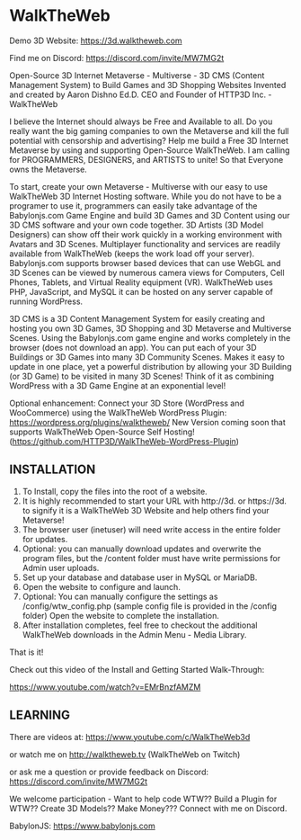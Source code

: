 # WalkTheWeb
Demo 3D Website: https://3d.walktheweb.com

Find me on Discord: https://discord.com/invite/MW7MG2t

Open-Source 3D Internet Metaverse - Multiverse - 3D CMS (Content Management System) to Build Games and 3D Shopping Websites
Invented and created by Aaron Dishno Ed.D. CEO and Founder of HTTP3D Inc. - WalkTheWeb

I believe the Internet should always be Free and Available to all. Do you really want the big gaming companies to own the Metaverse and kill the full potential with censorship and advertising? Help me build a Free 3D Internet Metaverse by using and supporting Open-Source WalkTheWeb. I am calling for PROGRAMMERS, DESIGNERS, and ARTISTS to unite! So that Everyone owns the Metaverse.

To start, create your own Metaverse - Multiverse with our easy to use WalkTheWeb 3D Internet Hosting software. While you do not have to be a programer to use it, programmers can easily take advantage of the Babylonjs.com Game Engine and build 3D Games and 3D Content using our 3D CMS software and your own code together. 3D Artists (3D Model Designers) can show off their work quickly in a working environment with Avatars and 3D Scenes.  Multiplayer functionality and services are readily available from WalkTheWeb (keeps the work load off your server). Babylonjs.com supports browser based devices that can use WebGL and 3D Scenes can be viewed by numerous camera views for Computers, Cell Phones, Tablets, and Virtual Reality equipment (VR). WalkTheWeb uses PHP, JavaScript, and MySQL it can be hosted on any server capable of running WordPress.

3D CMS is a 3D Content Management System for easily creating and hosting you own 3D Games, 3D Shopping and 3D Metaverse and Multiverse Scenes. Using the Babylonjs.com game engine and works completely in the browser (does not download an app). You can put each of your 3D Buildings or 3D Games into many 3D Community Scenes. Makes it easy to update in one place, yet a powerful distribution by allowing your 3D Building (or 3D Game) to be visited in many 3D Scenes! Think of it as combining WordPress with a 3D Game Engine at an exponential level!

Optional enhancement: Connect your 3D Store (WordPress and WooCommerce) using the WalkTheWeb WordPress Plugin: https://wordpress.org/plugins/walktheweb/
New Version coming soon that supports WalkTheWeb Open-Source Self Hosting! (https://github.com/HTTP3D/WalkTheWeb-WordPress-Plugin)

INSTALLATION
---------------------------------------------------------------------------
1.  To Install, copy the files into the root of a website.
2.  It is highly recommended to start your URL with http://3d.  or   https://3d. to 
    signify it is a WalkTheWeb 3D Website and help others find your Metaverse!
3.  The browser user (inetuser) will need write access in the entire folder for updates.
4.  Optional: you can manually download updates and overwrite the program files, 
    but the /content folder must have write permissions for Admin user uploads.
5.  Set up your database and database user in MySQL or MariaDB.
6.  Open the website to configure and launch.
7.  Optional: You can manually configure the settings as /config/wtw_config.php
    (sample config file is provided in the /config folder)
    Open the website to complete the installation.
8.  After installation completes, feel free to checkout the additional WalkTheWeb downloads in the Admin Menu - Media Library.

That is it! 

Check out this video of the Install and Getting Started Walk-Through:

https://www.youtube.com/watch?v=EMrBnzfAMZM

LEARNING
---------------------------------------------------------------------------
There are videos at: https://www.youtube.com/c/WalkTheWeb3d

or watch me on http://walktheweb.tv     (WalkTheWeb on Twitch)

or ask me a question or provide feedback on Discord: https://discord.com/invite/MW7MG2t

We welcome participation - Want to help code WTW?? Build a Plugin for WTW?? Create 3D Models?? Make Money??? Connect with me on Discord.

BabylonJS: https://www.babylonjs.com